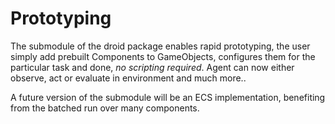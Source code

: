 # Prototyping

The submodule of the droid package enables rapid prototyping, the user simply add prebuilt Components to GameObjects, configures them for the particular task and done, _no scripting required_. Agent can now either observe, act or evaluate in environment and much more..  

A future version of the submodule will be an ECS implementation, benefiting from the batched run over many components. 

